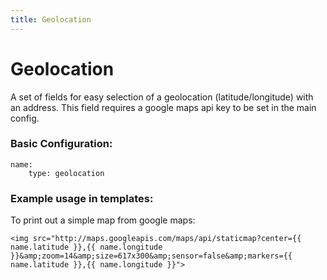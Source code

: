 ```yaml
---
title: Geolocation
---
```

Geolocation
=========

A set of fields for easy selection of a geolocation (latitude/longitude) with
an address. This field requires a google maps api key to be set in the main
config.

### Basic Configuration:

```
name:
    type: geolocation
```

### Example usage in templates:

To print out a simple map from google maps:

```
<img src="http://maps.googleapis.com/maps/api/staticmap?center={{ name.latitude }},{{ name.longitude }}&amp;zoom=14&amp;size=617x300&amp;sensor=false&amp;markers={{ name.latitude }},{{ name.longitude }}">
```